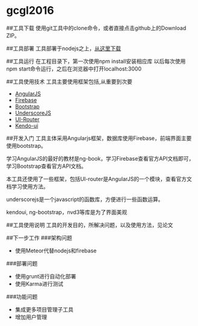 gcgl2016
========

##工具下载
使用git工具中的clone命令，或者直接点击github上的Download ZIP。

##工具部署
工具部署于nodejs之上，[从这里下载](http://nodejs.org/)

##工具运行
在工程目录下，第一次使用npm install安装相应库
以后每次使用npm start命令运行，之后在浏览器中打开localhost:3000

##工具使用技术
工具主要使用框架包括,从重要到次要
* [AngularJS](http://angularjs.org/)
* [Firebase](https://www.firebase.com/)
* [Bootstrap](http://getbootstrap.com/)
* [UnderscoreJS](http://underscorejs.org/)
* [UI-Router](https://github.com/angular-ui/ui-router/)
* [Kendo-ui](http://www.telerik.com/kendo-ui)

##开发入门
工具主体采用Angularjs框架，数据库使用Firebase，前端界面主要使用bootstrap。

学习AngularJS的最好的教材是ng-book，学习Firebase查看官方API文档即可，学习Bootstrap查看官方API文档。

本工具还使用了一些框架，包括UI-router是AngularJS的一个模块，查看官方文档学习使用方法。

underscorejs是一个javascript的函数库，方便进行一些函数运算。

kendoui, ng-bootstrap，nvd3等库是为了界面美观

##工具使用说明
工具的开发目的，所解决问题，以及使用方法，见论文

##下一步工作
###架构问题
* 使用Meteor代替nodejs和firebase

###部署问题
* 使用grunt进行自动化部署
* 使用Karma进行测试

###功能问题
* 集成更多项目管理子工具
* 增加用户管理
